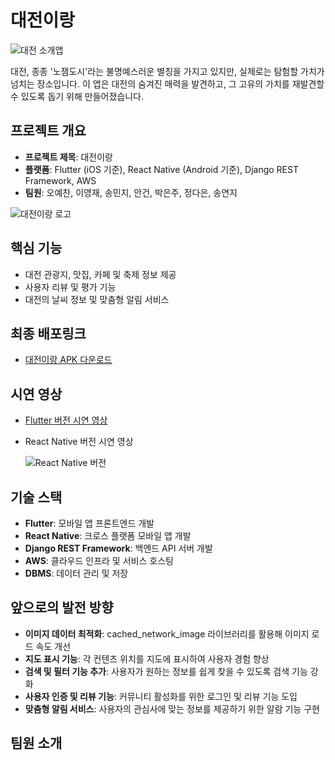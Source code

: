 # 대전이랑

![대전 소개앱](https://s3-us-west-2.amazonaws.com/secure.notion-static.com/502999e6-20ce-40b3-a3e8-b3d37bad0eb9/%EB%8C%80%EC%A0%84_%EC%86%8C%EA%B0%9C%EC%95%B1.png)

대전, 종종 '노잼도시'라는 불명예스러운 별칭을 가지고 있지만, 실제로는 탐험할 가치가 넘치는 장소입니다. 이 앱은 대전의 숨겨진 매력을 발견하고, 그 고유의 가치를 재발견할 수 있도록 돕기 위해 만들어졌습니다.

## 프로젝트 개요

- **프로젝트 제목**: 대전이랑
- **플랫폼**: Flutter (iOS 기준), React Native (Android 기준), Django REST Framework, AWS
- **팀원**: 오예찬, 이영재, 송민지, 안건, 박은주, 정다은, 송연지

![대전이랑 로고](https://s3-us-west-2.amazonaws.com/secure.notion-static.com/798b47da-f1d0-46f5-ae3f-577f056afa40/Icon_LOGO.png)

## 핵심 기능

- 대전 관광지, 맛집, 카페 및 축제 정보 제공
- 사용자 리뷰 및 평가 기능
- 대전의 날씨 정보 및 맞춤형 알림 서비스

## 최종 배포링크

- [대전이랑 APK 다운로드](https://s3-us-west-2.amazonaws.com/secure.notion-static.com/0d2ab9d2-3379-4e86-8769-e2c2fa6aaef9/%E1%84%83%E1%85%A2%E1%84%8C%E1%85%A5%E1%86%AB%E1%84%8B%E1%85%B5%E1%84%85%E1%85%A1%E1%86%BC.zip)

## 시연 영상

- [Flutter 버전 시연 영상](https://youtu.be/kLOoKNbOqPk)
- React Native 버전 시연 영상

    ![React Native 버전](https://s3-us-west-2.amazonaws.com/secure.notion-static.com/7ab56ec5-d863-48b2-b142-c4eeee4d15f1/%EB%A6%AC%EC%95%A1%ED%8A%B8.gif)

## 기술 스택

- **Flutter**: 모바일 앱 프론트엔드 개발
- **React Native**: 크로스 플랫폼 모바일 앱 개발
- **Django REST Framework**: 백엔드 API 서버 개발
- **AWS**: 클라우드 인프라 및 서비스 호스팅
- **DBMS**: 데이터 관리 및 저장

## 앞으로의 발전 방향

- **이미지 데이터 최적화**: cached_network_image 라이브러리를 활용해 이미지 로드 속도 개선
- **지도 표시 기능**: 각 컨텐츠 위치를 지도에 표시하여 사용자 경험 향상
- **검색 및 필터 기능 추가**: 사용자가 원하는 정보를 쉽게 찾을 수 있도록 검색 기능 강화
- **사용자 인증 및 리뷰 기능**: 커뮤니티 활성화를 위한 로그인 및 리뷰 기능 도입
- **맞춤형 알림 서비스**: 사용자의 관심사에 맞는 정보를 제공하기 위한 알람 기능 구현

## 팀원 소개

